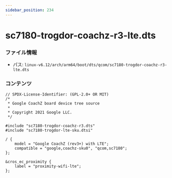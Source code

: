 ```yaml
---
sidebar_position: 234
---
```

# sc7180-trogdor-coachz-r3-lte.dts

### ファイル情報

- パス: `linux-v6.12/arch/arm64/boot/dts/qcom/sc7180-trogdor-coachz-r3-lte.dts`

### コンテンツ

```dts
// SPDX-License-Identifier: (GPL-2.0+ OR MIT)
/*
 * Google CoachZ board device tree source
 *
 * Copyright 2021 Google LLC.
 */

#include "sc7180-trogdor-coachz-r3.dts"
#include "sc7180-trogdor-lte-sku.dtsi"

/ {
	model = "Google CoachZ (rev3+) with LTE";
	compatible = "google,coachz-sku0", "qcom,sc7180";
};

&cros_ec_proximity {
	label = "proximity-wifi-lte";
};

```
